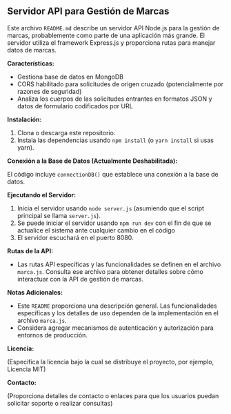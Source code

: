 ## Servidor API para Gestión de Marcas

Este archivo `README.md` describe un servidor API Node.js para la gestión de marcas, probablemente como parte de una aplicación más grande. El servidor utiliza el framework Express.js y proporciona rutas para manejar datos de marcas.

**Características:**

- Gestiona base de datos en MongoDB 
- CORS habilitado para solicitudes de origen cruzado (potencialmente por razones de seguridad)
- Analiza los cuerpos de las solicitudes entrantes en formatos JSON y datos de formulario codificados por URL

**Instalación:**

1. Clona o descarga este repositorio.
2. Instala las dependencias usando `npm install` (o `yarn install` si usas yarn).

**Conexión a la Base de Datos (Actualmente Deshabilitada):**

El código incluye `connectionDB()` que establece una conexión a la base de datos. 

**Ejecutando el Servidor:**

1. Inicia el servidor usando `node server.js` (asumiendo que el script principal se llama `server.js`).
2. Se puede iniciar el servidor usando `npm run dev` con el fin de que se actualice el sistema ante cualquier cambio en el código
3. El servidor escuchará en el puerto 8080.

**Rutas de la API:**

- Las rutas API específicas y las funcionalidades se definen en el archivo `marca.js`. Consulta ese archivo para obtener detalles sobre cómo interactuar con la API de gestión de marcas.

**Notas Adicionales:**

- Este `README` proporciona una descripción general. Las funcionalidades específicas y los detalles de uso dependen de la implementación en el archivo `marca.js`.
- Considera agregar mecanismos de autenticación y autorización para entornos de producción.

**Licencia:**

(Especifica la licencia bajo la cual se distribuye el proyecto, por ejemplo, Licencia MIT)

**Contacto:**

(Proporciona detalles de contacto o enlaces para que los usuarios puedan solicitar soporte o realizar consultas)
